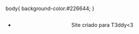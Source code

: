 body{
background-color:#226644;
}
<header>
    <img src="![images](https://github.com/b3tyy/Projeto-2b/assets/166625490/5a0a4e39-ac8c-4c9c-87ff-cd0c336edabb)
" alt="">
    <ul>
        <li> Site criado para T3ddy<3 </li>
    </ul>
</header>
